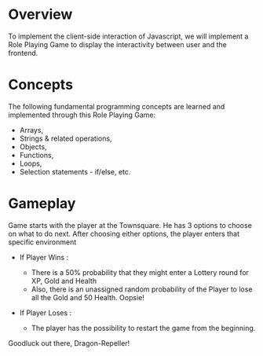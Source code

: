 # Overview
To implement the client-side interaction of Javascript, we will implement a Role Playing Game to display the interactivity between user and the frontend.

# Concepts
The following fundamental programming concepts are learned and implemented through this Role Playing Game:
- Arrays, 
- Strings & related operations,
- Objects, 
- Functions, 
- Loops, 
- Selection statements - if/else, etc.

# Gameplay
<p>
Game starts with the player at the Townsquare. He has 3 options to choose on what to do next.
After choosing either options, the player enters that specific environment
</p>

- If Player Wins :
    - There is a 50% probability that they might enter a Lottery round for XP, Gold and Health
    - Also, there is an unassigned random probability of the Player to lose all the Gold and 50 Health. Oopsie!

- If Player Loses :
    - The player has the possibility to restart the game from the beginning.

Goodluck out there, Dragon-Repeller!